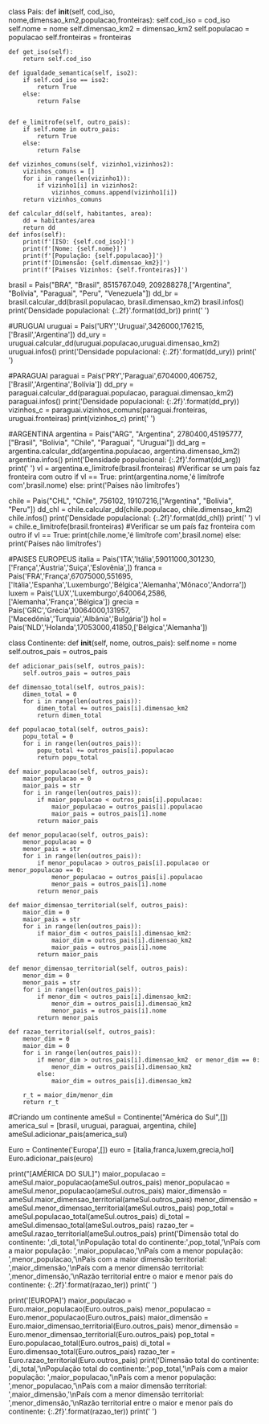 
class Pais:
    def __init__(self, cod_iso, nome,dimensao_km2,populacao,fronteiras):
        self.cod_iso = cod_iso
        self.nome = nome
        self.dimensao_km2 = dimensao_km2
        self.populacao = populacao
        self.fronteiras = fronteiras

    def get_iso(self):
        return self.cod_iso

    def igualdade_semantica(self, iso2):
        if self.cod_iso == iso2:
            return True
        else:
            return False
        

    def e_limitrofe(self, outro_pais):
        if self.nome in outro_pais:
            return True
        else:
            return False

    def vizinhos_comuns(self, vizinho1,vizinhos2):
        vizinhos_comuns = []
        for i in range(len(vizinho1)):
            if vizinho1[i] in vizinhos2:
                vizinhos_comuns.append(vizinho1[i])
        return vizinhos_comuns
        
    def calcular_dd(self, habitantes, area):
        dd = habitantes/area
        return dd
    def infos(self):
        print(f'[ISO: {self.cod_iso}]')
        print(f'[Nome: {self.nome}]')
        print(f'[População: {self.populacao}]')
        print(f'[Dimensão: {self.dimensao_km2}]')
        print(f'[Paises Vizinhos: {self.fronteiras}]')
brasil = Pais("BRA", "Brasil", 8515767.049, 209288278,["Argentina", "Bolívia", "Paraguai", "Peru", "Venezuela"])
dd_br = brasil.calcular_dd(brasil.populacao, brasil.dimensao_km2)
brasil.infos()
print('Densidade populacional: {:.2f}'.format(dd_br))
print(' ')

#URUGUAI
uruguai = Pais('URY','Uruguai',3426000,176215,['Brasil','Argentina']) 
dd_ury = uruguai.calcular_dd(uruguai.populacao,uruguai.dimensao_km2)
uruguai.infos()
print('Densidade populacional: {:.2f}'.format(dd_ury))
print(' ')

#PARAGUAI
paraguai = Pais('PRY','Paraguai',6704000,406752,['Brasil','Argentina','Bolívia'])
dd_pry = paraguai.calcular_dd(paraguai.populacao, paraguai.dimensao_km2)
paraguai.infos()
print('Densidade populacional: {:.2f}'.format(dd_pry))
vizinhos_c = paraguai.vizinhos_comuns(paraguai.fronteiras, uruguai.fronteiras)
print(vizinhos_c)
print(' ')

#ARGENTINA
argentina = Pais("ARG", "Argentina", 2780400,45195777,["Brasil", "Bolívia", "Chile", "Paraguai", "Uruguai"])
dd_arg = argentina.calcular_dd(argentina.populacao, argentina.dimensao_km2)
argentina.infos()
print('Densidade populacional: {:.2f}'.format(dd_arg))
print(' ')
vl = argentina.e_limitrofe(brasil.fronteiras) #Verificar se um país faz fronteira com outro
if vl == True:
    print(argentina.nome,'é limítrofe com',brasil.nome)
else:
    print('Países não limítrofes')


chile = Pais("CHL", "Chile", 756102, 19107216,["Argentina", "Bolívia", "Peru"])
dd_chl = chile.calcular_dd(chile.populacao, chile.dimensao_km2)
chile.infos()
print('Densidade populacional: {:.2f}'.format(dd_chl))
print(' ')
vl = chile.e_limitrofe(brasil.fronteiras) #Verificar se um país faz fronteira com outro
if vl == True:
    print(chile.nome,'é limítrofe com',brasil.nome)
else:
    print('Países não limítrofes')


#PAISES EUROPEUS
italia = Pais('ITA','Itália',59011000,301230,['França','Áustria','Suiça','Eslovênia',])
franca = Pais('FRA','França',67075000,551695,['Itália','Espanha','Luxemburgo','Bélgica','Alemanha','Mônaco','Andorra'])
luxem = Pais('LUX','Luxemburgo',640064,2586,['Alemanha','França','Bélgica'])
grecia = Pais('GRC','Grécia',10064000,131957,['Macedônia','Turquia','Albânia','Bulgária'])
hol = Pais('NLD','Holanda',17053000,41850,['Bélgica','Alemanha'])

class Continente:
    def __init__(self, nome, outros_pais):
        self.nome = nome
        self.outros_pais = outros_pais

    def adicionar_pais(self, outros_pais):
        self.outros_pais = outros_pais
    
    def dimensao_total(self, outros_pais):
        dimen_total = 0
        for i in range(len(outros_pais)):
            dimen_total += outros_pais[i].dimensao_km2
            return dimen_total
    
    def populacao_total(self, outros_pais):
        popu_total = 0
        for i in range(len(outros_pais)):
            popu_total += outros_pais[i].populacao
            return popu_total

    def maior_populacao(self, outros_pais):
        maior_populacao = 0
        maior_pais = str
        for i in range(len(outros_pais)):
            if maior_populacao < outros_pais[i].populacao:
                maior_populacao = outros_pais[i].populacao
                maior_pais = outros_pais[i].nome
            return maior_pais

    def menor_populacao(self, outros_pais):
        menor_populacao = 0
        menor_pais = str
        for i in range(len(outros_pais)):
            if menor_populacao > outros_pais[i].populacao or menor_populacao == 0:
                menor_populacao = outros_pais[i].populacao
                menor_pais = outros_pais[i].nome
            return menor_pais
        
    def maior_dimensao_territorial(self, outros_pais):
        maior_dim = 0
        maior_pais = str
        for i in range(len(outros_pais)):
            if maior_dim < outros_pais[i].dimensao_km2:
                maior_dim = outros_pais[i].dimensao_km2
                maior_pais = outros_pais[i].nome
            return maior_pais

    def menor_dimensao_territorial(self, outros_pais):
        menor_dim = 0
        menor_pais = str
        for i in range(len(outros_pais)):
            if menor_dim < outros_pais[i].dimensao_km2:
                menor_dim = outros_pais[i].dimensao_km2
                menor_pais = outros_pais[i].nome
            return menor_pais
        
    def razao_territorial(self, outros_pais):
        menor_dim = 0
        maior_dim = 0
        for i in range(len(outros_pais)):
            if menor_dim > outros_pais[i].dimensao_km2  or menor_dim == 0:
                menor_dim = outros_pais[i].dimensao_km2
            else:
                maior_dim = outros_pais[i].dimensao_km2

        r_t = maior_dim/menor_dim
        return r_t


#Criando um continente
ameSul = Continente("América do Sul",[])
america_sul = [brasil, uruguai, paraguai, argentina, chile]
ameSul.adicionar_pais(america_sul)

Euro = Continente('Europa',[])
euro = [italia,franca,luxem,grecia,hol]
Euro.adicionar_pais(euro)

print("[AMÉRICA DO SUL]")
maior_populacao = ameSul.maior_populacao(ameSul.outros_pais)
menor_populacao = ameSul.menor_populacao(ameSul.outros_pais)
maior_dimensão = ameSul.maior_dimensao_territorial(ameSul.outros_pais)
menor_dimensão = ameSul.menor_dimensao_territorial(ameSul.outros_pais)
pop_total = ameSul.populacao_total(ameSul.outros_pais)
di_total = ameSul.dimensao_total(ameSul.outros_pais)
razao_ter = ameSul.razao_territorial(ameSul.outros_pais)
print('Dimensão total do continente: ',di_total,'\nPopulação total do continente:',pop_total,'\nPaís com a maior população: ',maior_populacao,'\nPaís com a menor população: ',menor_populacao,'\nPaís com a maior dimensão territorial: ',maior_dimensão,'\nPaís com a menor dimensão territorial: ',menor_dimensão,'\nRazão territorial entre o maior e menor país do continente: {:.2f}'.format(razao_ter))
print(' ')

print('[EUROPA]')
maior_populacao = Euro.maior_populacao(Euro.outros_pais)
menor_populacao = Euro.menor_populacao(Euro.outros_pais)
maior_dimensão = Euro.maior_dimensao_territorial(Euro.outros_pais)
menor_dimensão = Euro.menor_dimensao_territorial(Euro.outros_pais)
pop_total = Euro.populacao_total(Euro.outros_pais)
di_total = Euro.dimensao_total(Euro.outros_pais)
razao_ter = Euro.razao_territorial(Euro.outros_pais)
print('Dimensão total do continente: ',di_total,'\nPopulação total do continente:',pop_total,'\nPaís com a maior população: ',maior_populacao,'\nPaís com a menor população: ',menor_populacao,'\nPaís com a maior dimensão territorial: ',maior_dimensão,'\nPaís com a menor dimensão territorial: ',menor_dimensão,'\nRazão territorial entre o maior e menor país do continente: {:.2f}'.format(razao_ter))
print(' ')

